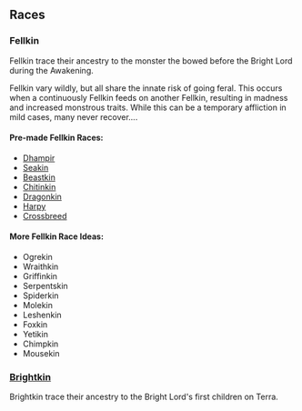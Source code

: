 ## Races

### Fellkin

Fellkin trace their ancestry to the monster the bowed before the Bright Lord during the Awakening.

Fellkin vary wildly, but all share the innate risk of going feral. This occurs when a continuously Fellkin feeds on another Fellkin, resulting in madness and increased monstrous traits. While this can be a temporary affliction in mild cases, many never recover....

#### Pre-made Fellkin Races:

- [Dhampir](Dhampir/Dhampir.md)
- [Seakin](Seakin/Seakin.md)
- [Beastkin](Beastkin/Beastkin.md)
- [Chitinkin](Chitinkin/Chitinkin.md)
- [Dragonkin](Dragonkin/Dragonkin.md)
- [Harpy](Harpy/Haryp.md)
- [Crossbreed](Crossbreed/Crossbreed.md)

#### More Fellkin Race Ideas:

- Ogrekin
- Wraithkin
- Griffinkin
- Serpentskin
- Spiderkin
- Molekin
- Leshenkin
- Foxkin
- Yetikin
- Chimpkin
- Mousekin

### [Brightkin](Brightkin/Brightkin.md)

Brightkin trace their ancestry to the Bright Lord's first children on Terra.
